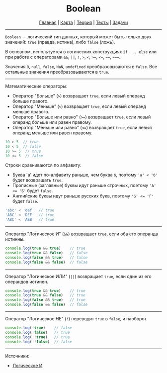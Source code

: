 <div align="center">

# Boolean

[Главная](https://github.com/dollaween/junior-roadmap/)
|
[Карта](/roadmap/README.md)
|
[Теория](/theory/README.md)
|
[Тесты](/tests/README.md)
|
[Задачи](/tasks/README.md)

</div>

---

`Boolean` — логический тип данных, который может быть только двух значений: `true` (правда, истина), либо `false` (ложь).

В основном, используется в логических конструкциях `if ... else` или при работе с операторами `&&`, `||`, `!`, `>`, `<`, `>=`, `<=`, `==`, `===`.

Значения `0`, `null`, `false`, `NaN`, `undefined` преобразовываются в `false`. Все остальные значения преобразовываются в `true`.

---

Математические операторы:
* Оператор "Больше" (`>`) возвращает `true`, если левый операнд больше правого.
* Оператор "Меньше" (`<`) возвращает `true`, если левый операнд меньше правого.
* Оператор "Больше или равно" (`>=`) возвращает `true`, если левый операнд больше или равен правому.
* Оператор "Меньше или равно" (`<=`) возвращает `true`, если левый операнд меньше или равен правому.

```js
10 > 5  // true
10 < 5  // false
10 >= 5  // true
10 <= 5  // false
```

Строки сравниваются по алфавиту:
* Буква 'а' идет по-алфавиту раньше, чем буква `б`, поэтому `'а' < 'б'` будет возвращать `true`.
* Прописные (заглавные) буквы идут раньше строчных, поэтому `'А' <= 'Б'` будет `false`.
* Английские буквы идут раньше русских букв, поэтому `'G' <= 'Г'` будет `false`.

```js
'abc' < 'def'  // true
'ABC' < 'DEF'  // true
'ABC' < 'АБВ'  // true
```

---

Оператор "Логическое И" (`&&`) возвращает `true`, если оба его операнда истинны.

```js
console.log(true && true)    // true
console.log(true && false)   // false
console.log(false && true)   // false
console.log(false && false)  // false
```

---

Оператор "Логическое ИЛИ" (`||`) возвращает `true`, если один из его операндов истинен.

```js
console.log(true && true)    // true
console.log(true && false)   // true
console.log(false && true)   // true
console.log(false && false)  // false
```
---

Оператор "Логическое НЕ" (`!`) переводит `true` в `false`, и наоборот.

```js
console.log(!true)    // false
console.log(!false)   // true
console.log(!!true)   // true
console.log(!!false)  // false
```

---

Источники:
* [Логическое И](https://developer.mozilla.org/en-US/docs/Web/JavaScript/Reference/Operators/Logical_AND)


